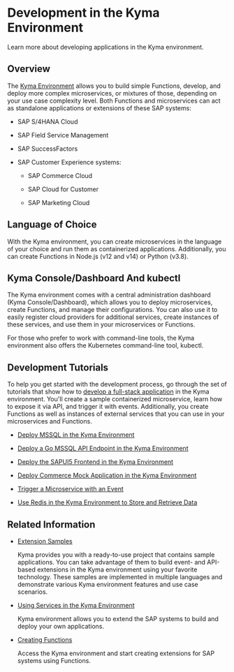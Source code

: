 <!-- loio606ec610ee4746c09d5d2bef5a85a124 -->

# Development in the Kyma Environment

Learn more about developing applications in the Kyma environment.



<a name="loio606ec610ee4746c09d5d2bef5a85a124__section_ygx_pgb_g4b"/>

## Overview

The [Kyma Environment](../10-concepts/kyma-environment-468c2f3.md#loio468c2f3c3ca24c2c8497ef9f83154c44) allows you to build simple Functions, develop, and deploy more complex microservices, or mixtures of those, depending on your use case complexity level. Both Functions and microservices can act as standalone applications or extensions of these SAP systems:

-   SAP S/4HANA Cloud

-   SAP Field Service Management

-   SAP SuccessFactors
-   SAP Customer Experience systems:

    -   SAP Commerce Cloud

    -   SAP Cloud for Customer

    -   SAP Marketing Cloud





<a name="loio606ec610ee4746c09d5d2bef5a85a124__section_och_bhb_g4b"/>

## Language of Choice

With the Kyma environment, you can create microservices in the language of your choice and run them as containerized applications. Additionally, you can create Functions in Node.js \(v12 and v14\) or Python \(v3.8\).



<a name="loio606ec610ee4746c09d5d2bef5a85a124__section_q5j_fhb_g4b"/>

## Kyma Console/Dashboard And kubectl

The Kyma environment comes with a central administration dashboard \(Kyma Console/Dashboard\), which allows you to deploy microservices, create Functions, and manage their configurations. You can also use it to easily register cloud providers for additional services, create instances of these services, and use them in your microservices or Functions.

For those who prefer to work with command-line tools, the Kyma environment also offers the Kubernetes command-line tool, kubectl.



<a name="loio606ec610ee4746c09d5d2bef5a85a124__section_bwt_jhb_g4b"/>

## Development Tutorials

To help you get started with the development process, go through the set of tutorials that show how to [develop a full-stack application](https://developers.sap.com/mission.cp-kyma-full-stack.html) in the Kyma environment. You'll create a sample containerized microservice, learn how to expose it via API, and trigger it with events. Additionally, you create Functions as well as instances of external services that you can use in your microservices and Functions.

-   [Deploy MSSQL in the Kyma Environment](https://developers.sap.com/tutorials/cp-kyma-mssql-deployment.html)

-   [Deploy a Go MSSQL API Endpoint in the Kyma Environment](https://developers.sap.com/tutorials/cp-kyma-api-mssql-golang.html)

-   [Deploy the SAPUI5 Frontend in the Kyma Environment](https://developers.sap.com/tutorials/cp-kyma-frontend-ui5-mssql.html)

-   [Deploy Commerce Mock Application in the Kyma Environment](https://developers.sap.com/tutorials/cp-kyma-mocks.html)

-   [Trigger a Microservice with an Event](https://developers.sap.com/tutorials/cp-kyma-microservice-trigger.html)

-   [Use Redis in the Kyma Environment to Store and Retrieve Data](https://developers.sap.com/tutorials/cp-kyma-redis-function.html)




<a name="loio606ec610ee4746c09d5d2bef5a85a124__section_rxn_1jb_g4b"/>

## Related Information



-   [Extension Samples](https://github.com/SAP-samples/kyma-runtime-extension-samples)

    Kyma provides you with a ready-to-use project that contains sample applications. You can take advantage of them to build event- and API-based extensions in the Kyma environment using your favorite technology. These samples are implemented in multiple languages and demonstrate various Kyma environment features and use case scenarios.

-   [Using Services in the Kyma Environment](using-services-in-the-kyma-environment-ea4dd81.md)

    Kyma environment allows you to extend the SAP systems to build and deploy your own applications.

-   [Creating Functions](creating-functions-fe4ba5b.md)

    Access the Kyma environment and start creating extensions for SAP systems using Functions.


